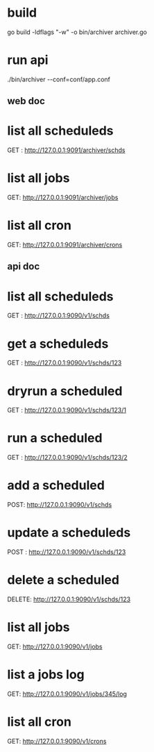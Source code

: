 # build
go build -ldflags "-w" -o bin/archiver archiver.go 

# run api
./bin/archiver --conf=conf/app.conf

## web doc
  # list all scheduleds
  GET : http://127.0.0.1:9091/archiver/schds
  # list all jobs
  GET: http://127.0.0.1:9091/archiver/jobs
  # list all cron
  GET: http://127.0.0.1:9091/archiver/crons


## api doc
  # list all scheduleds
  GET : http://127.0.0.1:9090/v1/schds
  # get a scheduleds
  GET : http://127.0.0.1:9090/v1/schds/123
  # dryrun a scheduled
  GET : http://127.0.0.1:9090/v1/schds/123/1
  # run a scheduled
  GET : http://127.0.0.1:9090/v1/schds/123/2
  # add a scheduled
  POST: http://127.0.0.1:9090/v1/schds
  # update a scheduleds
  POST : http://127.0.0.1:9090/v1/schds/123
  # delete a scheduled
  DELETE: http://127.0.0.1:9090/v1/schds/123
  # list all jobs
  GET: http://127.0.0.1:9090/v1/jobs
  # list a jobs log
  GET: http://127.0.0.1:9090/v1/jobs/345/log
  # list all cron
  GET: http://127.0.0.1:9090/v1/crons

